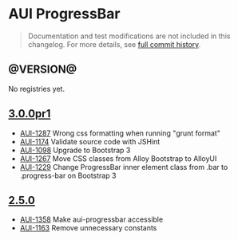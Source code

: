 # AUI ProgressBar

> Documentation and test modifications are not included in this changelog. For more details, see [full commit history](https://github.com/liferay/alloy-ui/commits/master/src/aui-progressbar).

## @VERSION@

No registries yet.

## [3.0.0pr1](https://github.com/liferay/alloy-ui/releases/tag/3.0.0pr1)

* [AUI-1287](https://issues.liferay.com/browse/AUI-1287) Wrong css formatting when running "grunt format"
* [AUI-1174](https://issues.liferay.com/browse/AUI-1174) Validate source code with JSHint
* [AUI-1098](https://issues.liferay.com/browse/AUI-1098) Upgrade to Bootstrap 3
* [AUI-1267](https://issues.liferay.com/browse/AUI-1267) Move CSS classes from Alloy Bootstrap to AlloyUI
* [AUI-1229](https://issues.liferay.com/browse/AUI-1229) Change ProgressBar inner element class from .bar to .progress-bar on Bootstrap 3

## [2.5.0](https://github.com/liferay/alloy-ui/releases/tag/2.5.0)

* [AUI-1358](https://issues.liferay.com/browse/AUI-1358) Make aui-progressbar accessible
* [AUI-1163](https://issues.liferay.com/browse/AUI-1163) Remove unnecessary constants
